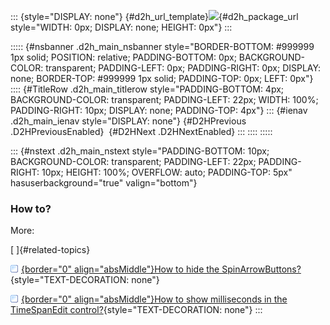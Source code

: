 ::: {style="DISPLAY: none"}
[](ms-xhelp:///?Id=d2h_url_template){#d2h_url_template}![](!package_url!){#d2h_package_url style="WIDTH: 0px; DISPLAY: none; HEIGHT: 0px"}
:::

::::: {#nsbanner .d2h_main_nsbanner style="BORDER-BOTTOM: #999999 1px solid; POSITION: relative; PADDING-BOTTOM: 0px; BACKGROUND-COLOR: transparent; PADDING-LEFT: 0px; PADDING-RIGHT: 0px; DISPLAY: none; BORDER-TOP: #999999 1px solid; PADDING-TOP: 0px; LEFT: 0px"}
:::: {#TitleRow .d2h_main_titlerow style="PADDING-BOTTOM: 4px; BACKGROUND-COLOR: transparent; PADDING-LEFT: 22px; WIDTH: 100%; PADDING-RIGHT: 10px; DISPLAY: none; PADDING-TOP: 4px"}
::: {#ienav .d2h_main_ienav style="DISPLAY: none"}
[](ms-xhelp:///?Id=6905f774-b608-49ef-8036-6eab505ae6c2){#D2HPrevious .D2HPreviousEnabled}  [](ms-xhelp:///?Id=c8f507c2-8a58-40ba-90a2-1a96f94a0c39){#D2HNext .D2HNextEnabled}
:::
::::
:::::

::: {#nstext .d2h_main_nstext style="PADDING-BOTTOM: 10px; BACKGROUND-COLOR: transparent; PADDING-LEFT: 22px; PADDING-RIGHT: 10px; HEIGHT: 100%; OVERFLOW: auto; PADDING-TOP: 5px" hasuserbackground="true" valign="bottom"}
### How to?

More:

[ ]{#related-topics}

[![](../button.gif){border="0" align="absMiddle"}How to hide the SpinArrowButtons?](ms-xhelp:///?Id=9f7bb717-87c5-4907-81a8-584b2bd2631e){style="TEXT-DECORATION: none"}

[![](../button.gif){border="0" align="absMiddle"}How to show milliseconds in the TimeSpanEdit control?](ms-xhelp:///?Id=1c0215a4-5c33-45ca-8cc2-9e69f5b69048){style="TEXT-DECORATION: none"}
:::
